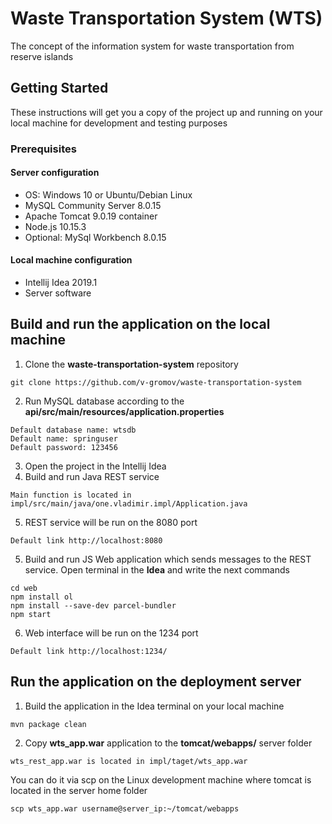 # Waste Transportation System (WTS)
The concept of the information system for waste transportation from reserve islands

## Getting Started

These instructions will get you a copy of the project up and running on your local machine for development and testing purposes

### Prerequisites

#### Server configuration

* OS: Windows 10 or Ubuntu/Debian Linux
* MySQL Community Server 8.0.15
* Apache Tomcat 9.0.19 container
* Node.js 10.15.3
* Optional: MySql Workbench 8.0.15

#### Local machine configuration

* Intellij Idea 2019.1
* Server software

## Build and run the application on the local machine

1. Clone the **waste-transportation-system** repository
```
git clone https://github.com/v-gromov/waste-transportation-system
```
2. Run MySQL database according to the **api/src/main/resources/application.properties**
```
Default database name: wtsdb
Default name: springuser
Default password: 123456
```
3. Open the project in the Intellij Idea
4. Build and run Java REST service
```
Main function is located in impl/src/main/java/one.vladimir.impl/Application.java
```
5. REST service will be run on the 8080 port
```
Default link http://localhost:8080
```
5. Build and run JS Web application which sends messages to the REST service.
Open terminal in the **Idea** and write the next commands
```
cd web
npm install ol
npm install --save-dev parcel-bundler
npm start
```
6. Web interface will be run on the 1234 port
```
Default link http://localhost:1234/
```

## Run the application on the deployment server
1. Build the application in the Idea terminal on your local machine
```
mvn package clean
```
2. Copy **wts_app.war** application to the **tomcat/webapps/** server folder
```
wts_rest_app.war is located in impl/taget/wts_app.war
```
You can do it via scp on the Linux development machine where tomcat is located in the server home folder
```
scp wts_app.war username@server_ip:~/tomcat/webapps
```
